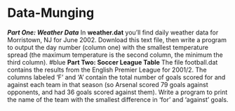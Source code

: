 # Data-Munging
_**Part One: Weather Data**_
In __weather.dat__ you’ll find daily weather data for Morristown, NJ for June 2002. 
Download this text file, then write a program to output the day number (column one) with the smallest temperature spread 
(the maximum temperature is the second column, the minimum the third column).
#blue
__Part Two: Soccer League Table__ 
The file football.dat contains the results from the English Premier League for 2001/2. The columns labeled ‘F’ and ‘A’ contain the total number of goals scored for and against each team in that season (so Arsenal scored 79 goals against opponents, and had 36 goals scored against them). Write a program to print the name of the team with the smallest difference in ‘for’ and ‘against’ goals.
